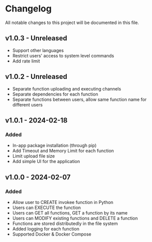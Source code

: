# Changelog

All notable changes to this project will be documented in this file.

## v1.0.3 - Unreleased

- Support other languages
- Restrict users' access to system level commands
- Add rate limit

## v1.0.2 - Unreleased

- Separate function uploading and executing channels
- Separate dependencies for each function
- Separate functions between users, allow same function name for different users

## v1.0.1 - 2024-02-18

### Added

- In-app package installation (through pip)
- Add Timeout and Memory Limit for each function
- Limit upload file size
- Add simple UI for the application

## v1.0.0 - 2024-02-07

### Added

- Allow user to CREATE invokee function in Python
- Users can EXECUTE the function
- Users can GET all functions, GET a function by its name
- Users can MODIFY existing functions and DELETE a function
- Functions are stored distributedly in the file system
- Added logging for each function
- Supported Docker & Docker Compose
